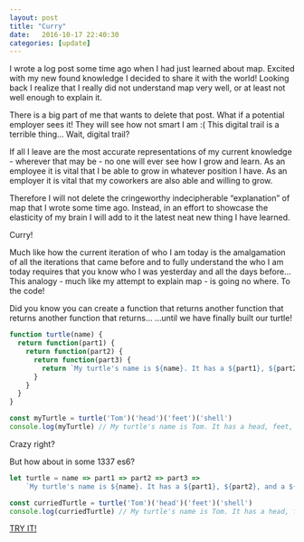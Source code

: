 ```yaml
---
layout: post
title: "Curry"
date:   2016-10-17 22:40:30
categories: [update]
---
```


I wrote a log post some time ago when I had just learned about map. Excited with my new found knowledge I decided to share it with the world! Looking back I realize that I really did not understand map very well, or at least not well enough to explain it.

There is a big part of me that wants to delete that post. What if a potential employer sees it! They will see how not smart I am :( This digital trail is a terrible thing… Wait, digital trail?

If all I leave are the most accurate representations of my current knowledge - wherever that may be - no one will ever see how I grow and learn. As an employee it is vital that I be able to grow in whatever position I have. As an employer it is vital that my coworkers are also able and willing to grow.

Therefore I will not delete the cringeworthy indecipherable “explanation” of map that I wrote some time ago. Instead, in an effort to showcase the elasticity of my brain I will add to it the latest neat new thing I have learned.

Curry!

Much like how the current iteration of who I am today is the amalgamation of all the iterations that came before and to fully understand the who I am today requires that you know who I was yesterday and all the days before... This analogy - much like my attempt to explain map - is going no where. To the code!

Did you know you can create a function that returns another function that returns another function that returns… …until we have finally built our turtle!

```javascript
function turtle(name) {
  return function(part1) {
    return function(part2) {
      return function(part3) {
        return `My turtle's name is ${name}. It has a ${part1}, ${part2}, and a ${part3}.`;
      }
    }
  }
}

const myTurtle = turtle('Tom')('head')('feet')('shell')
console.log(myTurtle) // My turtle's name is Tom. It has a head, feet, and a shell.
```

Crazy right?

But how about in some 1337 es6?

```javascript
let turtle = name => part1 => part2 => part3 =>
    `My turtle's name is ${name}. It has a ${part1}, ${part2}, and a ${part3}.`

const curriedTurtle = turtle('Tom')('head')('feet')('shell')
console.log(curriedTurtle) // My turtle's name is Tom. It has a head, feet, and a shell.
```

[TRY IT!](http://codepen.io/luetkemj/pen/qaJOza?editors=0010)
